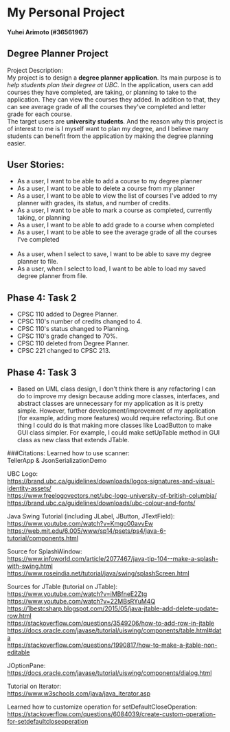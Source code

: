 # My Personal Project

#### Yuhei Arimoto (#36561967)

## Degree Planner Project

Project Description: <br>
My project is to design a **degree planner application**. Its main purpose is 
to *help students plan their degree at UBC*. In the application, users can 
add courses they have completed, are taking, or planning to take to the application. They 
can view the courses they added. In addition to that, they can see average grade of all the courses they've 
completed and letter grade for each course. <br>
The target users are **university students**. And the reason why this project is of interest
to me is I myself want to plan my degree, and I believe many students can benefit
from the application by making the degree planning easier. 

## User Stories: 
  - As a user, I want to be able to add a course to my degree planner
  - As a user, I want to be able to delete a course from my planner
  - As a user, I want to be able to view the list of courses I've added 
to my planner with grades, its status, and number of credits.
  - As a user, I want to be able to mark a course as completed, currently
  taking, or planning
  - As a user, I want to be able to add grade to a course when completed
  - As a user, I want to be able to see the average grade of all the courses I've completed<br> <br>
  - As a user, when I select to save, I want to be able to save my degree planner to file.
  - As a user, when I select to load, I want to be able to load 
my saved degree planner from file.

## Phase 4: Task 2
- CPSC 110 added to Degree Planner.
- CPSC 110's number of credits changed to 4.
- CPSC 110's status changed to Planning.
- CPSC 110's grade changed to 70%.
- CPSC 110 deleted from Degree Planner.
- CPSC 221 changed to CPSC 213.

## Phase 4: Task 3
- Based on UML class design, I don't think there is any refactoring I can do to improve my design because adding
more classes, interfaces, and abstract classes are unnecessary for my application as it is pretty simple. 
However, further development/improvement of my application (for example, adding more features) would require 
refactoring. But one thing I could do is that making more classes like LoadButton to make GUI class simpler. 
For example, I could make setUpTable method in GUI class as new class that extends JTable. 



###Citations:
Learned how to use scanner:<br>
TellerApp & JsonSerializationDemo <br>

UBC Logo: <br>
https://brand.ubc.ca/guidelines/downloads/logos-signatures-and-visual-identity-assets/ <br>
https://www.freelogovectors.net/ubc-logo-university-of-british-columbia/ <br>
https://brand.ubc.ca/guidelines/downloads/ubc-colour-and-fonts/ <br>

Java Swing Tutorial (including JLabel, JButton, JTextField): <br>
https://www.youtube.com/watch?v=Kmgo00avvEw <br>
https://web.mit.edu/6.005/www/sp14/psets/ps4/java-6-tutorial/components.html <br>

Source for SplashWindow: <br>
https://www.infoworld.com/article/2077467/java-tip-104--make-a-splash-with-swing.html <br>
https://www.roseindia.net/tutorial/java/swing/splashScreen.html <br>

Sources for JTable (tutorial on JTable): <br>
https://www.youtube.com/watch?v=iMBfneE2Ztg <br>
https://www.youtube.com/watch?v=22MBsRYuM4Q <br>
https://1bestcsharp.blogspot.com/2015/05/java-jtable-add-delete-update-row.html <br>
https://stackoverflow.com/questions/3549206/how-to-add-row-in-jtable <br>
https://docs.oracle.com/javase/tutorial/uiswing/components/table.html#data <br>
https://stackoverflow.com/questions/1990817/how-to-make-a-jtable-non-editable

JOptionPane: <br>
https://docs.oracle.com/javase/tutorial/uiswing/components/dialog.html <br>

Tutorial on Iterator:<br>
https://www.w3schools.com/java/java_iterator.asp <br>

Learned how to customize operation for setDefaultCloseOperation: <br>
https://stackoverflow.com/questions/6084039/create-custom-operation-for-setdefaultcloseoperation